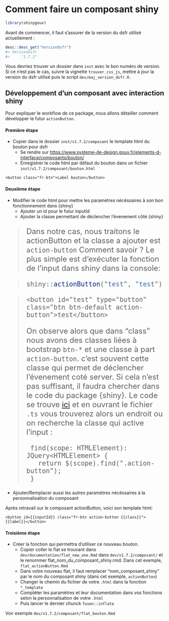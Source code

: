 Comment faire un composant shiny
================

``` r
library(shinygouv)
```

<!-- WARNING - This vignette is generated by {fusen} from /dev/flat_comment-faire-un-composant-shiny.Rmd: do not edit by hand -->
<style>
blockquote{
  font-size: 1.5rem;
}
</style>

Avant de commencer, il faut s’assurer de la version du dsfr utilisé
actuellement :

``` r
desc::desc_get("VersionDsfr")
#> VersionDsfr 
#>     "1.7.2"
```

Vous devriez trouver un dossier dans `inst` avec le bon numéro de
version. Si ce n’est pas le cas, suivre la vignette `trouver_css_js`,
mettre à jour la version du dsfr utilisé puis le script
`dev/maj_version_dsfr.R`.

## Développement d’un composant avec interaction shiny

Pour expliquer le workflow de ce package, nous allons détailler comment
développer le futur `actionButton`.

#### Première étape

-   Copier dans le dossier `inst/v1.7.2/composant` le template html du
    bouton pour dsfr
    -   Se rendre sur
        <https://www.systeme-de-design.gouv.fr/elements-d-interface/composants/bouton/>
    -   Enregistrer le code html par défaut du bouton dans un fichier
        `inst/v1.7.2/composant/bouton.html`

<!-- -->

    <button class="fr-btn">Label bouton</button>

#### Deuxième étape

-   Modifier le code html pour mettre les paramètres nécéssaires à son
    bon fonctionnement dans {shiny}
    -   Ajouter un id pour le futur inputId
    -   Ajouter la classe permettant de déclencher l’évenement côté
        {shiny}

> Dans notre cas, nous traitons le actionButton et la classe a ajouter
> est `action-button` Comment savoir ? Le plus simple est d’exécuter la
> fonction de l’input dans shiny dans la console:

> ``` r
> shiny::actionButton("test", "test")
> ```

> `<button id="test" type="button" class="btn btn-default action-button">test</button>`
>
> On observe alors que dans “class” nous avons des classes liées à
> bootstrap `btn-*` et une classe à part `action-button`. c’est souvent
> cette classe qui permet de déclencher l’évenement coté server. Si cela
> n’est pas suffisant, il faudra chercher dans le code du package
> {shiny}. Le code se trouve
> [ici](https://github.com/rstudio/shiny/tree/main/srcts/src/bindings/input)
> et en ouvrant le fichier `.ts` vous trouverez alors un endroit ou on
> recherche la classe qui active l’input :
>
>      find(scope: HTMLElement): JQuery<HTMLElement> {
>        return $(scope).find(".action-button");
>      }

-   Ajouter/Remplacer aussi les autres paramètres nécéssaires à la
    personnalisation du composant

Après retravail sur le composant actionButton, voici son template html:

    <button id={{inputId}} class="fr-btn action-button {{class}}">{{label}}</button>

#### Troisième étape

-   Créer la fonction qui permettra d’utiliser ce nouveau bouton.
    -   Copier coller le flat se trouvant dans
        `dev/documentation/flat_new_one.Rmd` dans
        `dev/v1.7.2/composant/` et le renommer
        flat_nom_du_composant_shiny.rmd. Dans cet exemple,
        `flat_actionButton.Rmd`
    -   Dans votre nouveau flat, il faut remplacer “nom_composant_shiny”
        par le nom du composant shiny (dans cet exemple, `actionButton`)
    -   Changer le chemin du fichier de votre `.html` dans la fonction
        `*_template`
    -   Compléter les paramètres et leur documentation dans vos
        fonctions selon la personnalisation de votre `.html`
    -   Puis lancer le dernier chunck `fusen::inflate`

Voir exemple `dev/v1.7.2/composant/flat_bouton.Rmd`
